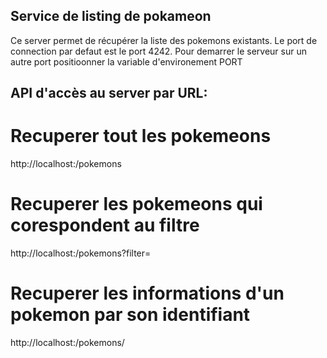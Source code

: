 Service de listing de pokameon
--------------------------------
Ce server permet de récupérer la liste des pokemons existants.
Le port de connection par defaut est le port 4242. Pour demarrer le serveur sur un autre port
positioonner la variable d'environement PORT

API d'accès au server par URL:
------------------------
Recuperer tout les pokemeons
============================

http://localhost:<PORT>/pokemons


Recuperer les pokemeons qui corespondent au filtre
==================================================

http://localhost:<PORT>/pokemons?filter=<STRING>

Recuperer les informations d'un pokemon par son identifiant
===========================================================
http://localhost:<PORT>/pokemons/<id>

